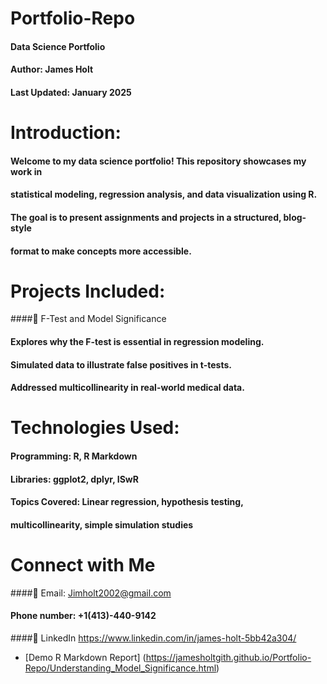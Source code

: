 # Portfolio-Repo


####  Data Science Portfolio
####  Author: James Holt
####  Last Updated: January 2025

# Introduction:
#### Welcome to my data science portfolio! This repository showcases my work in 
####  statistical modeling, regression analysis, and data visualization using R. 
#### The goal is to present assignments and projects in a structured, blog-style 
####  format to make concepts more accessible.

# Projects Included: 
####🔹 F-Test and Model Significance
#### Explores why the F-test is essential in regression modeling.
#### Simulated data to illustrate false positives in t-tests.
#### Addressed multicollinearity in real-world medical data.

# Technologies Used:
#### Programming: R, R Markdown
#### Libraries: ggplot2, dplyr, ISwR
#### Topics Covered: Linear regression, hypothesis testing, 
####  multicollinearity, simple simulation studies

# Connect with Me
####📧 Email: Jimholt2002@gmail.com
#### Phone number: +1(413)-440-9142
####📂 LinkedIn https://www.linkedin.com/in/james-holt-5bb42a304/ 

- [Demo R Markdown Report] (https://jamesholtgith.github.io/Portfolio-Repo/Understanding_Model_Significance.html)